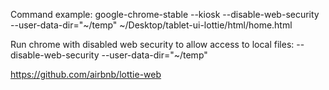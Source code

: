Command example:
google-chrome-stable --kiosk --disable-web-security --user-data-dir="~/temp" ~/Desktop/tablet-ui-lottie/html/home.html

Run chrome with disabled web security to allow access to local files:
--disable-web-security --user-data-dir="~/temp"

https://github.com/airbnb/lottie-web